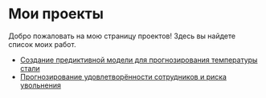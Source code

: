 # Мои проекты

Добро пожаловать на мою страницу проектов! Здесь вы найдете список моих работ.

- [Создание предиктивной модели для прогнозирования температуры стали](https://github.com/maksimenyamv/Practicum_projects/tree/main/SteelTempPredictor)
- [Прогнозирование удовлетворённости сотрудников и риска увольнения](https://github.com/maksimenyamv/Practicum_projects/tree/main/HR_analytics)
